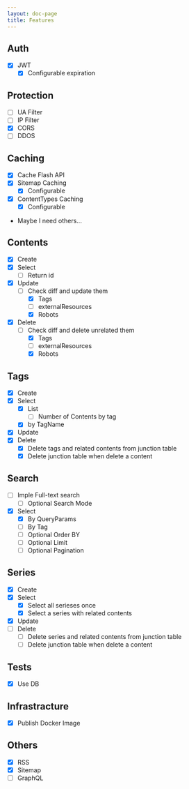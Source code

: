```yaml
---
layout: doc-page
title: Features
---
```


## Auth

- [x] JWT
  - [x] Configurable expiration

## Protection

- [ ] UA Filter
- [ ] IP Filter
- [x] CORS
- [ ] DDOS

## Caching

- [x] Cache Flash API
- [x] Sitemap Caching
    - [x] Configurable
- [x] ContentTypes Caching
    - [x] Configurable
- Maybe I need others...

## Contents

- [x] Create
- [x] Select
    - [ ] Return id
- [x] Update
    - [ ] Check diff and update them
        - [x] Tags
        - [ ] externalResources
        - [x] Robots
- [x] Delete
    - [ ] Check diff and delete unrelated them
        - [x] Tags
        - [ ] externalResources
        - [x] Robots

## Tags

- [x] Create
- [x] Select
    - [x] List
        - [ ] Number of Contents by tag
    - [x] by TagName
- [x] Update
- [x] Delete
    - [x] Delete tags and related contents from junction table
    - [x] Delete junction table when delete a content

## Search

- [ ] Imple Full-text search
    - [ ] Optional Search Mode
- [x] Select
    - [x] By QueryParams
    - [ ] By Tag
    - [ ] Optional Order BY
    - [ ] Optional Limit
    - [ ] Optional Pagination

## Series

- [x] Create
- [x] Select
    - [x] Select all serieses once
    - [x] Select a series with related contents
- [x] Update
- [ ] Delete
    - [ ] Delete series and related contents from junction table
    - [ ] Delete junction table when delete a content

## Tests

- [x] Use DB

## Infrastracture

- [x] Publish Docker Image

## Others

- [x] RSS
- [x] Sitemap
- [ ] GraphQL
